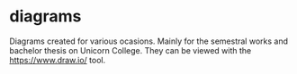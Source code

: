 # diagrams

Diagrams created for various ocasions. Mainly for the semestral works and bachelor thesis on Unicorn College.
They can be viewed with the https://www.draw.io/ tool.

